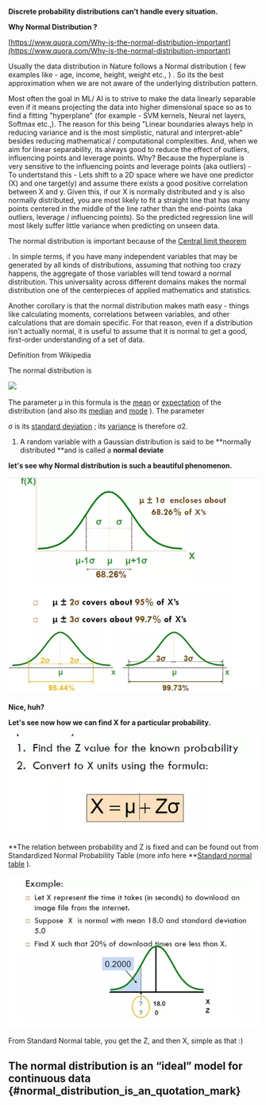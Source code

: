 **Discrete probability distributions can’t handle every situation.**

**Why Normal Distribution ?**

[https://www.quora.com/Why-is-the-normal-distribution-important](https://www.quora.com/Why-is-the-normal-distribution-important)

Usually the data distribution in Nature follows a Normal distribution \( few examples like - age, income, height, weight etc., \) . So its the best approximation when we are not aware of the underlying distribution pattern.

Most often the goal in ML/ AI is to strive to make the data linearly separable even if it means projecting the data into higher dimensional space so as to find a fitting "hyperplane" \(for example - SVM kernels, Neural net layers, Softmax etc.,\). The reason for this being "Linear boundaries always help in reducing variance and is the most simplistic, natural and interpret-able" besides reducing mathematical / computational complexities. And, when we aim for linear separability, its always good to reduce the effect of outliers, influencing points and leverage points. Why? Because the hyperplane is very sensitive to the influencing points and leverage points \(aka outliers\) - To undertstand this - Lets shift to a 2D space where we have one predictor \(X\) and one target\(y\) and assume there exists a good positive correlation between X and y. Given this, if our X is normally distributed and y is also normally distributed, you are most likely to fit a straight line that has many points centered in the middle of the line rather than the end-points \(aka outliers, leverage / influencing points\). So the predicted regression line will most likely suffer little variance when predicting on unseen data.

The normal distribution is important because of the [Central limit theorem](http://en.wikipedia.org/wiki/Central_limit_theorem)

.  In simple terms, if you have many independent variables that may be generated by all kinds of distributions, assuming that nothing too crazy happens, the aggregate of those variables will tend toward a normal distribution.  This universality across different domains makes the normal distribution one of the centerpieces of applied mathematics and statistics.

Another corollary is that the normal distribution makes math easy - things like calculating moments, correlations between variables, and other calculations that are domain specific.  For that reason, even if a distribution isn't actually normal, it is useful to assume that it is normal to get a good, first-order understanding of a set of data.

Definition from Wikipedia

The normal distribution is

![](https://qph.ec.quoracdn.net/main-qimg-13b1edf5315d9bb35635ccf532936b35.webp)

The parameter μ in this formula is the [mean](http://en.wikipedia.org/wiki/Mean) or [expectation](http://en.wikipedia.org/wiki/Expected_value) of the distribution \(and also its [median](http://en.wikipedia.org/wiki/Median) and [mode](http://en.wikipedia.org/wiki/Mode_%28statistics%29) \). The parameter

σ is its [standard deviation](http://en.wikipedia.org/wiki/Standard_deviation) ; its [variance](http://en.wikipedia.org/wiki/Variance) is therefore σ2.

1. A random variable with a Gaussian distribution is said to be **normally distributed **and is called a **normal deviate**

**let's see why Normal distribution is such a beautiful phenomenon.**

![](/assets/normal1.png)

**Nice, huh?**

**Let's see now how we can find X for a particular probability.**

![](/assets/normal2.png)

**The relation between probability and Z is fixed and can be found out from Standardized Normal Probability Table \(more info here **[Standard normal table](http://en.wikipedia.org/wiki/Standard_normal_table) \).

![](/assets/normal3.png)

From Standard Normal table, you get the Z, and then X, simple as that :\)



## The normal distribution is an “ideal” model for continuous data {#normal_distribution_is_an_quotation_mark}



